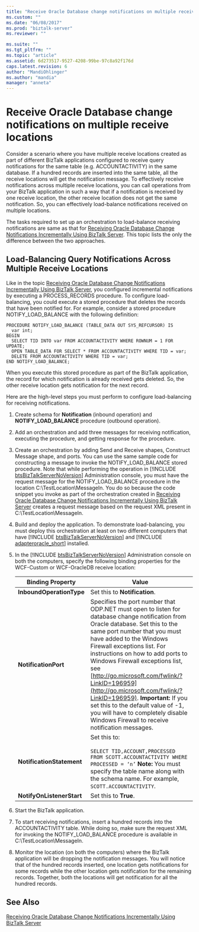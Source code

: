 ```yaml
---
title: "Receive Oracle Database change notifications on multiple receive locations | Microsoft Docs"
ms.custom: ""
ms.date: "06/08/2017"
ms.prod: "biztalk-server"
ms.reviewer: ""

ms.suite: ""
ms.tgt_pltfrm: ""
ms.topic: "article"
ms.assetid: 6d273517-9527-4208-99be-97c8a92f176d
caps.latest.revision: 6
author: "MandiOhlinger"
ms.author: "mandia"
manager: "anneta"
---
```

# Receive Oracle Database change notifications on multiple receive locations
Consider a scenario where you have multiple receive locations created as part of different BizTalk applications configured to receive query notifications for the same table (e.g. ACCOUNTACTIVITY) in the same database. If a hundred records are inserted into the same table, all the receive locations will get the notification message. To effectively receive notifications across multiple receive locations, you can call operations from your BizTalk application in such a way that if a notification is received by one receive location, the other receive location does not get the same notification. So, you can effectively load-balance notifications received on multiple locations.  

 The tasks required to set up an orchestration to load-balance receiving notifications are same as that for [Receiving Oracle Database Change Notifications Incrementally Using BizTalk Server](../../adapters-and-accelerators/adapter-oracle-database/receive-oracle-database-change-notifications-incrementally-using-biztalk-server.md). This topic lists the only the difference between the two approaches.  

## Load-Balancing Query Notifications Across Multiple Receive Locations  
 Like in the topic [Receiving Oracle Database Change Notifications Incrementally Using BizTalk Server](../../adapters-and-accelerators/adapter-oracle-database/receive-oracle-database-change-notifications-incrementally-using-biztalk-server.md), you configured incremental notifications by executing a PROCESS_RECORDS procedure. To configure load-balancing, you could execute a stored procedure that deletes the records that have been notified for. For example, consider a stored procedure NOTIFY_LOAD_BALANCE with the following definition:  

```  
PROCEDURE NOTIFY_LOAD_BALANCE (TABLE_DATA OUT SYS_REFCURSOR) IS  
  var int;  
BEGIN  
  SELECT TID INTO var FROM ACCOUNTACTIVITY WHERE ROWNUM = 1 FOR UPDATE;  
  OPEN TABLE_DATA FOR SELECT * FROM ACCOUNTACTIVITY WHERE TID = var;  
  DELETE FROM ACCOUNTACTIVITY WHERE TID = var;  
END NOTIFY_LOAD_BALANCE;  
```  

 When you execute this stored procedure as part of the BizTalk application, the record for which notification is already received gets deleted. So, the other receive location gets notification for the next record.  

 Here are the high-level steps you must perform to configure load-balancing for receiving notifications.  

1. Create schema for **Notification** (inbound operation) and **NOTIFY_LOAD_BALANCE** procedure (outbound operation).  

2. Add an orchestration and add three messages for receiving notification, executing the procedure, and getting response for the procedure.  

3. Create an orchestration by adding Send and Receive shapes, Construct Message shape, and ports. You can use the same sample code for constructing a message to invoke the NOTIFY_LOAD_BALANCE stored procedure. Note that while performing the operation in [!INCLUDE [btsBizTalkServerNoVersion](../../includes/btsbiztalkservernoversion-md.md)] Administration console, you must have the request message for the NOTIFY_LOAD_BALANCE procedure in the location C:\TestLocation\MessageIn. You do so because the code snippet you invoke as part of the orchestration created in [Receiving Oracle Database Change Notifications Incrementally Using BizTalk Server](../../adapters-and-accelerators/adapter-oracle-database/receive-oracle-database-change-notifications-incrementally-using-biztalk-server.md) creates a request message based on the request XML present in C:\TestLocation\MessageIn.  

4. Build and deploy the application. To demonstrate load-balancing, you must deploy this orchestration at least on two different computers that have [!INCLUDE [btsBizTalkServerNoVersion](../../includes/btsbiztalkservernoversion-md.md)] and [!INCLUDE [adapteroracle_short](../../includes/adapteroracle-short-md.md)] installed.  

5. In the [!INCLUDE [btsBizTalkServerNoVersion](../../includes/btsbiztalkservernoversion-md.md)] Administration console on both the computers, specify the following binding properties for the WCF-Custom or WCF-OracleDB receive location:  


   |            Binding Property            |                                                                                                                                                                                                                                                                               Value                                                                                                                                                                                                                                                                                |
   |----------------------------------------|--------------------------------------------------------------------------------------------------------------------------------------------------------------------------------------------------------------------------------------------------------------------------------------------------------------------------------------------------------------------------------------------------------------------------------------------------------------------------------------------------------------------------------------------------------------------|
   | <strong>InboundOperationType</strong>  |                                                                                                                                                                                                                                                             Set this to <strong>Notification</strong>.                                                                                                                                                                                                                                                             |
   |   <strong>NotificationPort</strong>    | Specifies the port number that ODP.NET must open to listen for database change notification from Oracle database. Set this to the same port number that you must have added to the Windows Firewall exceptions list. For instructions on how to add ports to Windows Firewall exceptions list, see [http://go.microsoft.com/fwlink/?LinkID=196959](http://go.microsoft.com/fwlink/?LinkID=196959). <strong>Important:</strong>  If you set this to the default value of -1, you will have to completely disable Windows Firewall to receive notification messages. |
   | <strong>NotificationStatement</strong> |                                                                                                                                                                 Set this to:<br /><br /> `SELECT TID,ACCOUNT,PROCESSED FROM SCOTT.ACCOUNTACTIVITY WHERE PROCESSED = ‘n’` <strong>Note:</strong>  You must specify the table name along with the schema name. For example, `SCOTT.ACCOUNTACTIVITY`.                                                                                                                                                                 |
   | <strong>NotifyOnListenerStart</strong> |                                                                                                                                                                                                                                                                 Set this to <strong>True</strong>.                                                                                                                                                                                                                                                                 |


6. Start the BizTalk application.  

7. To start receiving notifications, insert a hundred records into the ACCOUNTACTIVITY table. While doing so, make sure the request XML for invoking the NOTIFY_LOAD_BALANCE procedure is available in C:\TestLocation\MessageIn.  

8. Monitor the location (on both the computers) where the BizTalk application will be dropping the notification messages. You will notice that of the hundred records inserted, one location gets notifications for some records while the other location gets notification for the remaining records. Together, both the locations will get notification for all the hundred records.  

## See Also  
 [Receiving Oracle Database Change Notifications Incrementally Using BizTalk Server](../../adapters-and-accelerators/adapter-oracle-database/receive-oracle-database-change-notifications-incrementally-using-biztalk-server.md)
